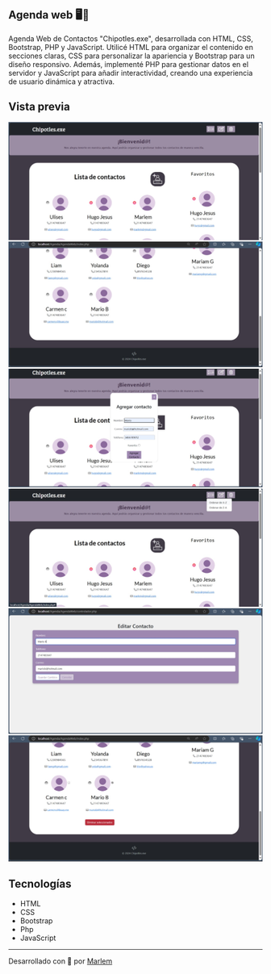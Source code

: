## Agenda web 🖥️📲

Agenda Web de Contactos "Chipotles.exe", desarrollada con HTML, CSS, Bootstrap, PHP y JavaScript. Utilicé HTML para organizar el contenido en secciones claras, CSS para personalizar la apariencia y Bootstrap para un diseño responsivo. Además, implementé PHP para gestionar datos en el servidor y JavaScript para añadir interactividad, creando una experiencia de usuario dinámica y atractiva.

## Vista previa
![Presentación](AgendaWeb/Readme/1.jpeg)
![Presentación2](AgendaWeb/Readme/1.5.jpeg)
![Presentación3](AgendaWeb/Readme/2.jpeg)
![Presentación4](AgendaWeb/Readme/3.jpeg)
![Presentación5](AgendaWeb/Readme/4.jpeg)
![Presentación6](AgendaWeb/Readme/5.jpeg)


## Tecnologías
* HTML
* CSS
* Bootstrap
* Php
* JavaScript


---
Desarrollado con 🩷 por [Marlem](https://portafolio-umber-alpha.vercel.app/)
